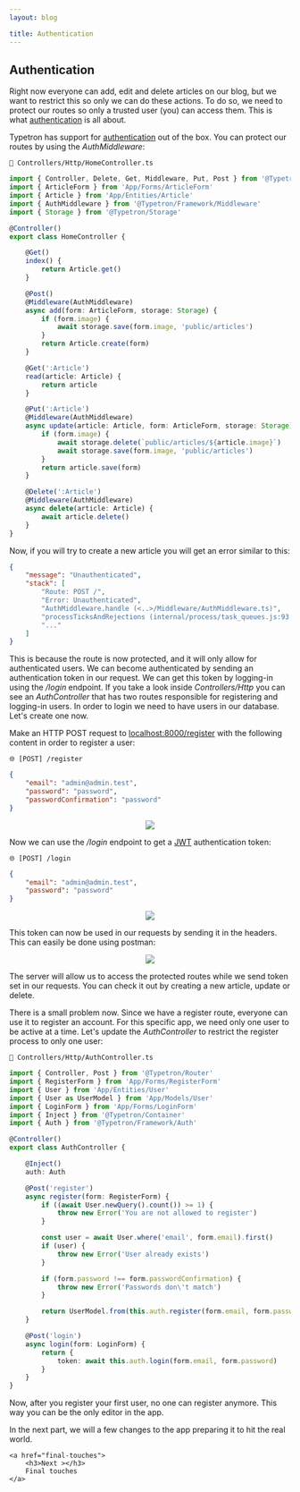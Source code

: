 ```yaml
---
layout: blog

title: Authentication
---
```


## Authentication

Right now everyone can add, edit and delete articles on our blog, but we want to restrict this so only we can do these
actions. To do so, we need to protect our routes so only a trusted user
(you) can access them. This is what [authentication](/docs/authentication) is all about.

Typetron has support for [authentication](/docs/authentication) out of the box. You can protect our routes by using
the _AuthMiddleware_:

```file-path
📁 Controllers/Http/HomeController.ts
```

```ts
import { Controller, Delete, Get, Middleware, Put, Post } from '@Typetron/Router'
import { ArticleForm } from 'App/Forms/ArticleForm'
import { Article } from 'App/Entities/Article'
import { AuthMiddleware } from '@Typetron/Framework/Middleware'
import { Storage } from '@Typetron/Storage'

@Controller()
export class HomeController {

    @Get()
    index() {
        return Article.get()
    }

    @Post()
    @Middleware(AuthMiddleware)
    async add(form: ArticleForm, storage: Storage) {
        if (form.image) {
            await storage.save(form.image, 'public/articles')
        }
        return Article.create(form)
    }

    @Get(':Article')
    read(article: Article) {
        return article
    }

    @Put(':Article')
    @Middleware(AuthMiddleware)
    async update(article: Article, form: ArticleForm, storage: Storage) {
        if (form.image) {
            await storage.delete(`public/articles/${article.image}`)
            await storage.save(form.image, 'public/articles')
        }
        return article.save(form)
    }

    @Delete(':Article')
    @Middleware(AuthMiddleware)
    async delete(article: Article) {
        await article.delete()
    }
}

```

Now, if you will try to create a new article you will get an error similar to this:

```json
{
    "message": "Unauthenticated",
    "stack": [
        "Route: POST /",
        "Error: Unauthenticated",
        "AuthMiddleware.handle (<..>/Middleware/AuthMiddleware.ts)",
        "processTicksAndRejections (internal/process/task_queues.js:93:5)",
        "..."
    ]
}
```

This is because the route is now protected, and it will only allow for authenticated users. We can become authenticated
by sending an authentication token in our request. We can get this token by logging-in using the _/login_ endpoint. If
you take a look inside _Controllers/Http_
you can see an _AuthController_ that has two routes responsible for registering and logging-in users. In order to login
we need to have users in our database. Let's create one now.

Make an HTTP POST request to [localhost:8000/register](http://localhost:8000/register) with the following content in
order to register a user:

```file-path
🌐 [POST] /register
```

```json
{
    "email": "admin@admin.test",
    "password": "password",
    "passwordConfirmation": "password"
}
```

<p align="center" class="window">
  <img src="/images/tutorials/blog/register.jpg" />
</p>

Now we can use the _/login_ endpoint to get a [JWT](https://en.wikipedia.org/wiki/JSON_Web_Token)
authentication token:

```file-path
🌐 [POST] /login
```

```json
{
    "email": "admin@admin.test",
    "password": "password"
}
```

<p align="center" class="window">
  <img src="/images/tutorials/blog/login.jpg" />
</p>

This token can now be used in our requests by sending it in the headers. This can easily be done using postman:

<p align="center" class="window">
  <img src="/images/tutorials/blog/article-with-auth.jpg" />
</p>

The server will allow us to access the protected routes while we send token set in our requests. You can check it out by
creating a new article, update or delete.

There is a small problem now. Since we have a register route, everyone can use it to register an account. For this
specific app, we need only one user to be active at a time. Let's update the _AuthController_ to restrict the register
process to only one user:

```file-path
📁 Controllers/Http/AuthController.ts
```

```ts
import { Controller, Post } from '@Typetron/Router'
import { RegisterForm } from 'App/Forms/RegisterForm'
import { User } from 'App/Entities/User'
import { User as UserModel } from 'App/Models/User'
import { LoginForm } from 'App/Forms/LoginForm'
import { Inject } from '@Typetron/Container'
import { Auth } from '@Typetron/Framework/Auth'

@Controller()
export class AuthController {

    @Inject()
    auth: Auth

    @Post('register')
    async register(form: RegisterForm) {
        if ((await User.newQuery().count()) >= 1) {
            throw new Error('You are not allowed to register')
        }

        const user = await User.where('email', form.email).first()
        if (user) {
            throw new Error('User already exists')
        }

        if (form.password !== form.passwordConfirmation) {
            throw new Error('Passwords don\'t match')
        }

        return UserModel.from(this.auth.register(form.email, form.password))
    }

    @Post('login')
    async login(form: LoginForm) {
        return {
            token: await this.auth.login(form.email, form.password)
        }
    }
}
```

Now, after you register your first user, no one can register anymore. This way you can be the only editor in the app.

<div class="tutorial-next-page">
    In the next part, we will a few changes to the app preparing it to hit the real world.

    <a href="final-touches">
        <h3>Next ></h3>
        Final touches
    </a>

</div>
